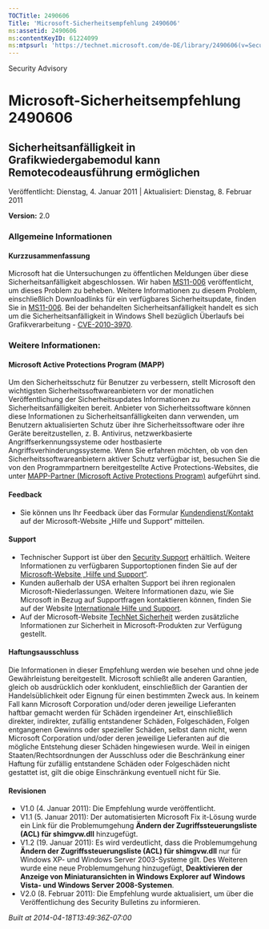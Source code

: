 ```yaml
---
TOCTitle: 2490606
Title: 'Microsoft-Sicherheitsempfehlung 2490606'
ms:assetid: 2490606
ms:contentKeyID: 61224099
ms:mtpsurl: 'https://technet.microsoft.com/de-DE/library/2490606(v=Security.10)'
---
```


Security Advisory

Microsoft-Sicherheitsempfehlung 2490606
=======================================

Sicherheitsanfälligkeit in Grafikwiedergabemodul kann Remotecodeausführung ermöglichen
--------------------------------------------------------------------------------------

Veröffentlicht: Dienstag, 4. Januar 2011 | Aktualisiert: Dienstag, 8. Februar 2011

**Version:** 2.0

### Allgemeine Informationen

#### Kurzzusammenfassung

Microsoft hat die Untersuchungen zu öffentlichen Meldungen über diese Sicherheitsanfälligkeit abgeschlossen. Wir haben [MS11-006](http://go.microsoft.com/fwlink/?linkid=208146) veröffentlicht, um dieses Problem zu beheben. Weitere Informationen zu diesem Problem, einschließlich Downloadlinks für ein verfügbares Sicherheitsupdate, finden Sie in [MS11-006](http://go.microsoft.com/fwlink/?linkid=208146). Bei der behandelten Sicherheitsanfälligkeit handelt es sich um die Sicherheitsanfälligkeit in Windows Shell bezüglich Überlaufs bei Grafikverarbeitung - [CVE-2010-3970](http://www.cve.mitre.org/cgi-bin/cvename.cgi?name=cve-2010-3970).

### Weitere Informationen:

#### Microsoft Active Protections Program (MAPP)

Um den Sicherheitsschutz für Benutzer zu verbessern, stellt Microsoft den wichtigsten Sicherheitssoftwareanbietern vor der monatlichen Veröffentlichung der Sicherheitsupdates Informationen zu Sicherheitsanfälligkeiten bereit. Anbieter von Sicherheitssoftware können diese Informationen zu Sicherheitsanfälligkeiten dann verwenden, um Benutzern aktualisierten Schutz über ihre Sicherheitssoftware oder ihre Geräte bereitzustellen, z. B. Antivirus, netzwerkbasierte Angriffserkennungssysteme oder hostbasierte Angriffsverhinderungssysteme. Wenn Sie erfahren möchten, ob von den Sicherheitssoftwareanbietern aktiver Schutz verfügbar ist, besuchen Sie die von den Programmpartnern bereitgestellte Active Protections-Websites, die unter [MAPP-Partner (Microsoft Active Protections Program)](http://www.microsoft.com/security/msrc/mapp/partners.mspx) aufgeführt sind.

#### Feedback

-   Sie können uns Ihr Feedback über das Formular [Kundendienst/Kontakt](https://support.microsoft.com/common/survey.aspx?scid=sw;en;1257&amp;showpage=1&amp;ws=technet&amp;sd=tech) auf der Microsoft-Website „Hilfe und Support“ mitteilen.

#### Support

-   Technischer Support ist über den [Security Support](http://go.microsoft.com/fwlink/?linkid=21131) erhältlich. Weitere Informationen zu verfügbaren Supportoptionen finden Sie auf der [Microsoft-Website „Hilfe und Support“](http://support.microsoft.com/).
-   Kunden außerhalb der USA erhalten Support bei ihren regionalen Microsoft-Niederlassungen. Weitere Informationen dazu, wie Sie Microsoft in Bezug auf Supportfragen kontaktieren können, finden Sie auf der Website [Internationale Hilfe und Support](http://go.microsoft.com/fwlink/?linkid=21155).
-   Auf der Microsoft-Website [TechNet Sicherheit](http://technet.microsoft.com/de-de/security/default.aspx) werden zusätzliche Informationen zur Sicherheit in Microsoft-Produkten zur Verfügung gestellt.

#### Haftungsausschluss

Die Informationen in dieser Empfehlung werden wie besehen und ohne jede Gewährleistung bereitgestellt. Microsoft schließt alle anderen Garantien, gleich ob ausdrücklich oder konkludent, einschließlich der Garantien der Handelsüblichkeit oder Eignung für einen bestimmten Zweck aus. In keinem Fall kann Microsoft Corporation und/oder deren jeweilige Lieferanten haftbar gemacht werden für Schäden irgendeiner Art, einschließlich direkter, indirekter, zufällig entstandener Schäden, Folgeschäden, Folgen entgangenen Gewinns oder spezieller Schäden, selbst dann nicht, wenn Microsoft Corporation und/oder deren jeweilige Lieferanten auf die mögliche Entstehung dieser Schäden hingewiesen wurde. Weil in einigen Staaten/Rechtsordnungen der Ausschluss oder die Beschränkung einer Haftung für zufällig entstandene Schäden oder Folgeschäden nicht gestattet ist, gilt die obige Einschränkung eventuell nicht für Sie.

#### Revisionen

-   V1.0 (4. Januar 2011): Die Empfehlung wurde veröffentlicht.
-   V1.1 (5. Januar 2011): Der automatisierten Microsoft Fix it-Lösung wurde ein Link für die Problemumgehung **Ändern der Zugriffssteuerungsliste (ACL) für shimgvw.dll** hinzugefügt.
-   V1.2 (19. Januar 2011): Es wird verdeutlicht, dass die Problemumgehung **Ändern der Zugriffssteuerungsliste (ACL) für shimgvw.dll** nur für Windows XP- und Windows Server 2003-Systeme gilt. Des Weiteren wurde eine neue Problemumgehung hinzugefügt, **Deaktivieren der Anzeige von Miniaturansichten in Windows Explorer auf Windows Vista- und Windows Server 2008-Systemen**.
-   V2.0 (8. Februar 2011): Die Empfehlung wurde aktualisiert, um über die Veröffentlichung des Security Bulletins zu informieren.

*Built at 2014-04-18T13:49:36Z-07:00*
